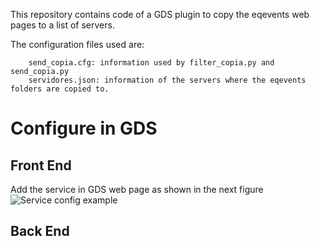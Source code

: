This repository contains code of a GDS plugin to copy the eqevents web pages to a list of servers. 

The configuration files used are: 

        send_copia.cfg: information used by filter_copia.py and send_copia.py
        servidores.json: information of the servers where the eqevents folders are copied to. 
     
# Configure in GDS
## Front End
Add the service in GDS web page as shown in the next figure
![Service config example](https://github.com/awacero/copiaServidorWeb/raw/master/img/gds_copiaEvento.png)

## Back End
